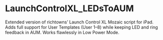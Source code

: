 # LaunchControlXL_LEDsToAUM
Extended version of richtowns’ Launch Control XL Mozaic script for iPad. Adds full support for User Templates (User 1–8) while keeping LED and ring feedback in AUM. Works flawlessly in Low Power Mode.
